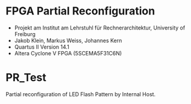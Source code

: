 # FPGA Partial Reconfiguration

* Projekt am Institut am Lehrstuhl für Rechnerarchitektur, University of Freiburg
* Jakob Klein, Markus Weiss, Johannes Kern
* Quartus II Version 14.1
* Altera Cyclone V FPGA (5SCEMA5F31C6N)


# PR_Test
Partial reconfiguration of LED Flash Pattern by Internal Host.
